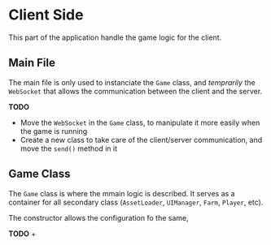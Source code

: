 # Client Side

This part of the application handle the game logic for the client.


## Main File

The main file is only used to instanciate the `Game` class, and *temprarily* the `WebSocket` that allows the communication between the client and the server.

**TODO**
 + Move the `WebSocket` in the `Game` class, to manipulate it more easily when the game is running
 + Create a new class to take care of the client/server communication, and move the `send()` method in it


 ## Game Class

The `Game` class is where the mmain logic is described. It serves as a container for all secondary class (`AssetLoader`, `UIManager`, `Farm`, `Player`, etc).

The constructor allows the configuration fo the same,

**TODO**
 + 
